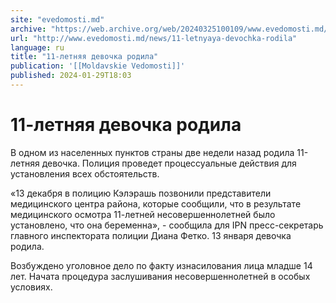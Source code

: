 ```yaml
---
site: "evedomosti.md"
archive: "https://web.archive.org/web/20240325100109/www.evedomosti.md/news/11-letnyaya-devochka-rodila"
url: "http://www.evedomosti.md/news/11-letnyaya-devochka-rodila"
language: ru
title: "11-летняя девочка родила"
publication: '[[Moldavskie Vedomosti]]'
published: 2024-01-29T18:03
---
```


# 11-летняя девочка родила

В одном из населенных пунктов страны две недели назад родила 11-летняя девочка. Полиция проведет процессуальные действия для установления всех обстоятельств.

«13 декабря в полицию Кэлэрашь позвонили представители медицинского центра района, которые сообщили, что в результате медицинского осмотра 11-летней несовершеннолетней было установлено, что она беременна», - сообщила для IPN пресс-секретарь главного инспектората полиции Диана Фетко. 13 января девочка родила.

Возбуждено уголовное дело по факту изнасилования лица младше 14 лет. Начата процедура заслушивания несовершеннолетней в особых условиях.